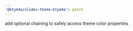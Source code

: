```yaml
---
'@ktym4a/slidev-theme-ktym4a': patch
---
```


add optional chaining to safely access theme color properties
